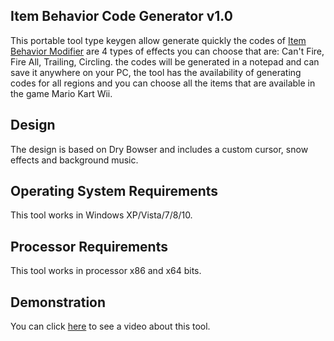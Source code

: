 ## Item Behavior Code Generator v1.0
This portable tool type keygen allow generate quickly the codes of [Item Behavior Modifier](https://pastebin.com/ST3vq6se) are 4 types of effects you can choose that are: Can't Fire, Fire All, Trailing, Circling. the codes will be generated in a notepad and can save it anywhere on your PC, the tool has the availability of generating codes for all regions and you can choose all the items that are available in the game Mario Kart Wii.

## Design
The design is based on Dry Bowser and includes a custom cursor, snow effects and background music.

## Operating System Requirements
This tool works in Windows XP/Vista/7/8/10.

## Processor Requirements
This tool works in processor x86 and x64 bits.

## Demonstration
You can click [here](https://www.youtube.com/watch?v=ww01EsWaXsA) to see a video about this tool.
